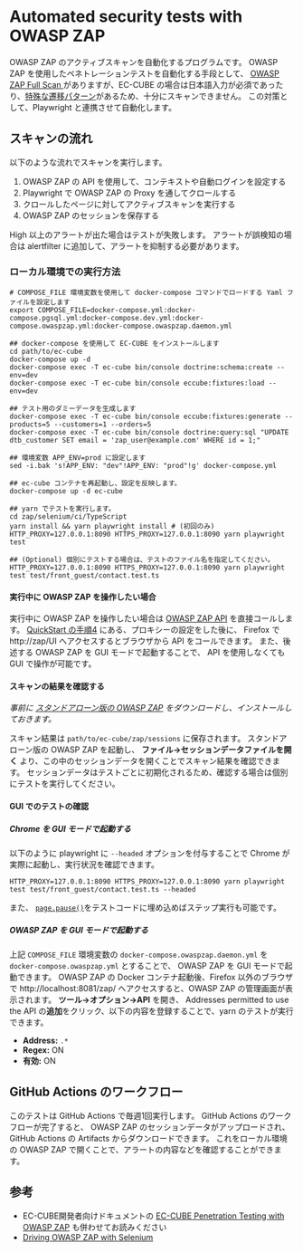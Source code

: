 # Automated security tests with OWASP ZAP

OWASP ZAP のアクティブスキャンを自動化するプログラムです。
OWASP ZAP を使用したペネトレーションテストを自動化する手段として、 [OWASP ZAP Full Scan
](https://github.com/marketplace/actions/owasp-zap-full-scan) がありますが、EC-CUBE の場合は日本語入力が必須であったり、[特殊な遷移パターン](https://doc4.ec-cube.net/penetration-testing/testing/attention#%E7%89%B9%E6%AE%8A%E3%81%AA%E9%81%B7%E7%A7%BB%E3%83%91%E3%82%BF%E3%83%BC%E3%83%B3)があるため、十分にスキャンできません。
この対策として、Playwright と連携させて自動化します。

## スキャンの流れ

以下のような流れでスキャンを実行します。

1. OWASP ZAP の API を使用して、コンテキストや自動ログインを設定する
2. Playwright で OWASP ZAP の Proxy を通してクロールする
3. クロールしたページに対してアクティブスキャンを実行する
4. OWASP ZAP のセッションを保存する

High 以上のアラートが出た場合はテストが失敗します。
アラートが誤検知の場合は alertfilter に追加して、アラートを抑制する必要があります。

### ローカル環境での実行方法

```shell
# COMPOSE_FILE 環境変数を使用して docker-compose コマンドでロードする Yaml ファイルを設定します
export COMPOSE_FILE=docker-compose.yml:docker-compose.pgsql.yml:docker-compose.dev.yml:docker-compose.owaspzap.yml:docker-compose.owaspzap.daemon.yml

## docker-compose を使用して EC-CUBE をインストールします
cd path/to/ec-cube
docker-compose up -d
docker-compose exec -T ec-cube bin/console doctrine:schema:create --env=dev
docker-compose exec -T ec-cube bin/console eccube:fixtures:load --env=dev

## テスト用のダミーデータを生成します
docker-compose exec -T ec-cube bin/console eccube:fixtures:generate --products=5 --customers=1 --orders=5
docker-compose exec -T ec-cube bin/console doctrine:query:sql "UPDATE dtb_customer SET email = 'zap_user@example.com' WHERE id = 1;"

## 環境変数 APP_ENV=prod に設定します
sed -i.bak 's!APP_ENV: "dev"!APP_ENV: "prod"!g' docker-compose.yml

## ec-cube コンテナを再起動し、設定を反映します。
docker-compose up -d ec-cube

## yarn でテストを実行します。
cd zap/selenium/ci/TypeScript
yarn install && yarn playwright install # (初回のみ)
HTTP_PROXY=127.0.0.1:8090 HTTPS_PROXY=127.0.0.1:8090 yarn playwright test

## (Optional) 個別にテストする場合は、テストのファイル名を指定してください。
HTTP_PROXY=127.0.0.1:8090 HTTPS_PROXY=127.0.0.1:8090 yarn playwright test test/front_guest/contact.test.ts
```

####  実行中に OWASP ZAP を操作したい場合

実行中に OWASP ZAP を操作したい場合は [OWASP ZAP API](https://www.zaproxy.org/docs/api/) を直接コールします。
[QuickStart の手順4](https://doc4.ec-cube.net/penetration-testing/quick_start) にある、プロキシーの設定をした後に、 Firefox で http://zap/UI へアクセスするとブラウザから API をコールできます。
また、後述する OWASP ZAP を GUI モードで起動することで、 API を使用しなくても GUI で操作が可能です。

#### スキャンの結果を確認する

*事前に [スタンドアローン版の OWASP ZAP](https://www.zaproxy.org/download/) をダウンロードし、インストールしておきます。*

スキャン結果は `path/to/ec-cube/zap/sessions` に保存されます。
スタンドアローン版の OWASP ZAP を起動し、 **ファイル→セッションデータファイルを開く** より、この中のセッションデータを開くことでスキャン結果を確認できます。
セッションデータはテストごとに初期化されるため、確認する場合は個別にテストを実行してください。

#### GUI でのテストの確認

##### Chrome を GUI モードで起動する

以下のように playwright に `--headed` オプションを付与することで Chrome が実際に起動し、実行状況を確認できます。

``` shell
HTTP_PROXY=127.0.0.1:8090 HTTPS_PROXY=127.0.0.1:8090 yarn playwright test test/front_guest/contact.test.ts --headed
```

また、 [`page.pause()`](https://playwright.dev/docs/api/class-page#page-pause)をテストコードに埋め込めばステップ実行も可能です。

##### OWASP ZAP を GUI モードで起動する

上記 `COMPOSE_FILE` 環境変数の `docker-compose.owaspzap.daemon.yml` を `docker-compose.owaspzap.yml` とすることで、 OWASP ZAP を GUI モードで起動できます。
OWASP ZAP の Docker コンテナ起動後、Firefox 以外のブラウザで http://localhost:8081/zap/ へアクセスすると、OWASP ZAP の管理画面が表示されます。
**ツール→オプション→API** を開き、 Addresses permitted to use the API の**追加**をクリック、以下の内容を登録することで、yarn のテストが実行できます。

- **Address:** `.*`
- **Regex:** ON
- **有効:** ON

## GitHub Actions のワークフロー

このテストは GitHub Actions で毎週1回実行します。
GitHub Actions のワークフローが完了すると、 OWASP ZAP のセッションデータがアップロードされ、GitHub Actions の Artifacts からダウンロードできます。
これをローカル環境の OWASP ZAP で開くことで、アラートの内容などを確認することができます。

## 参考

- EC-CUBE開発者向けドキュメントの [EC-CUBE Penetration Testing with OWASP ZAP](https://doc4.ec-cube.net/penetration-testing) も併わせてお読みください
- [Driving OWASP ZAP with Selenium](https://owasp.org/www-chapter-london/assets/slides/OWASPLondon-OWASP-ZAP-Selenium-20180830-PDF.pdf)
